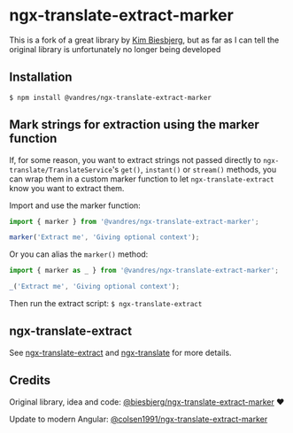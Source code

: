 # ngx-translate-extract-marker
This is a fork of a great library by [Kim Biesbjerg](https://github.com/biesbjerg), but as far as I can tell the original library is unfortunately no longer being developed

## Installation
`$ npm install @vandres/ngx-translate-extract-marker`

## Mark strings for extraction using the marker function
If, for some reason, you want to extract strings not passed directly to `ngx-translate/TranslateService`'s `get()`, `instant()` or `stream()` methods, you can wrap them in a custom marker function to let `ngx-translate-extract` know you want to extract them.

Import and use the marker function:

```ts
import { marker } from '@vandres/ngx-translate-extract-marker';

marker('Extract me', 'Giving optional context');
```

Or you can alias the `marker()` method:

```ts
import { marker as _ } from '@vandres/ngx-translate-extract-marker';

_('Extract me', 'Giving optional context');
```

Then run the extract script: `$ ngx-translate-extract`

## ngx-translate-extract
See [ngx-translate-extract](https://github.com/vendure-ecommerce/ngx-translate-extract) and [ngx-translate](https://github.com/ngx-translate/core) for more details.

## Credits
Original library, idea and code: [@biesbjerg/ngx-translate-extract-marker](https://github.com/biesbjerg/ngx-translate-extract-marker) ❤️

Update to modern Angular: [@colsen1991/ngx-translate-extract-marker](https://github.com/Husbanken/ngx-translate-extract-marker)
